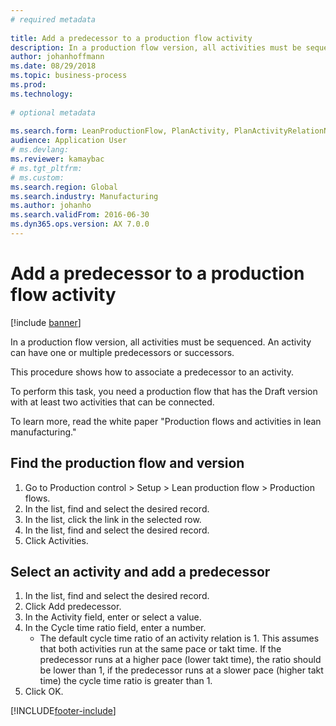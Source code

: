 ```yaml
--- 
# required metadata 
 
title: Add a predecessor to a production flow activity
description: In a production flow version, all activities must be sequenced. 
author: johanhoffmann
ms.date: 08/29/2018
ms.topic: business-process 
ms.prod:  
ms.technology:  
 
# optional metadata 
 
ms.search.form: LeanProductionFlow, PlanActivity, PlanActivityRelationNew, PlanActivityLookup   
audience: Application User 
# ms.devlang:  
ms.reviewer: kamaybac
# ms.tgt_pltfrm:  
# ms.custom:  
ms.search.region: Global
ms.search.industry: Manufacturing
ms.author: johanho
ms.search.validFrom: 2016-06-30 
ms.dyn365.ops.version: AX 7.0.0 
---
```

# Add a predecessor to a production flow activity

[!include [banner](../../includes/banner.md)]

In a production flow version, all activities must be sequenced. An activity can have one or multiple predecessors or successors. 

This procedure shows how to associate a predecessor to an activity. 

To perform this task, you need a production flow that has the Draft version with at least two activities that can be connected. 

To learn more, read the white paper "Production flows and activities in lean manufacturing."


## Find the production flow and version
1. Go to Production control > Setup > Lean production flow > Production flows.
2. In the list, find and select the desired record.
3. In the list, click the link in the selected row.
4. In the list, find and select the desired record.
5. Click Activities.

## Select an activity and add a predecessor
1. In the list, find and select the desired record.
2. Click Add predecessor.
3. In the Activity field, enter or select a value.
4. In the Cycle time ratio field, enter a number.
    * The default cycle time ratio of an activity relation is 1. This assumes that both activities run at the same pace or takt time. If the predecessor runs at a higher pace (lower takt time), the ratio should be lower than 1, if the predecessor runs at a slower pace (higher takt time) the cycle time ratio is greater than 1.  
5. Click OK.



[!INCLUDE[footer-include](../../../includes/footer-banner.md)]